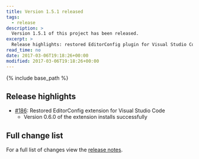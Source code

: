 ```yaml
---
title: Version 1.5.1 released
tags:
  - release
description: >
  Version 1.5.1 of this project has been released.
excerpt: >
  Release highlights: restored EditorConfig plugin for Visual Studio Code...
read_time: no
date: 2017-03-06T19:18:26+00:00
modified: 2017-03-06T19:18:26+00:00
---
```


{% include base_path %}

## Release highlights

* [#186](https://github.com/gantsign/development-environment/pull/186):
  Restored EditorConfig extension for Visual Studio Code
    * Version 0.6.0 of the extension installs successfully

## Full change list

For a full list of changes view the
[release notes](https://github.com/gantsign/development-environment/releases/tag/1.5.1).
